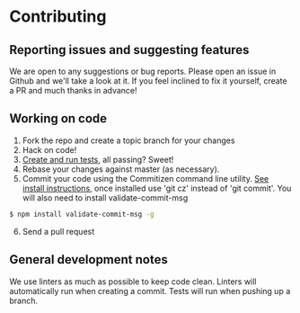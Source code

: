# Contributing

## Reporting issues and suggesting features

We are open to any suggestions or bug reports. Please open an issue in Github and we'll take a look at it. If you feel inclined to fix it yourself, create a PR and much thanks in advance!

## Working on code

1. Fork the repo and create a topic branch for your changes
2. Hack on code!
3. [Create and run tests](./TESTING.md), all passing? Sweet!
4. Rebase your changes against master (as necessary).
5. Commit your code using the Commitizen command line utility. [See install instructions](http://commitizen.github.io/cz-cli/), once installed use 'git cz' instead of 'git commit'. You will also need to install validate-commit-msg
```sh
$ npm install validate-commit-msg -g
```
6. Send a pull request

## General development notes

We use linters as much as possible to keep code clean. Linters will automatically run when creating a commit. Tests will run when pushing up a branch.
